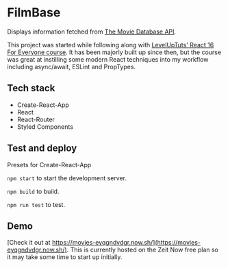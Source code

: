 # FilmBase
Displays information fetched from [The Movie Database API](https://www.themoviedb.org/).

This project was started while following along with [LevelUpTuts' React 16 For Everyone course](https://www.leveluptutorials.com/tutorials/react-16-for-everyone). It has been majorly built up since then, but the course was great at instilling some modern React techniques into my workflow including async/await, ESLint and PropTypes.

## Tech stack
- Create-React-App
- React
- React-Router
- Styled Components

## Test and deploy
Presets for Create-React-App

`npm start` to start the development server.

`npm build` to build.

`npm run test` to test.

## Demo
[Check it out at https://movies-eyqgndvdgr.now.sh/](https://movies-eyqgndvdgr.now.sh/). 
This is currently hosted on the Zeit Now free plan so it may take some time to start up initially.
